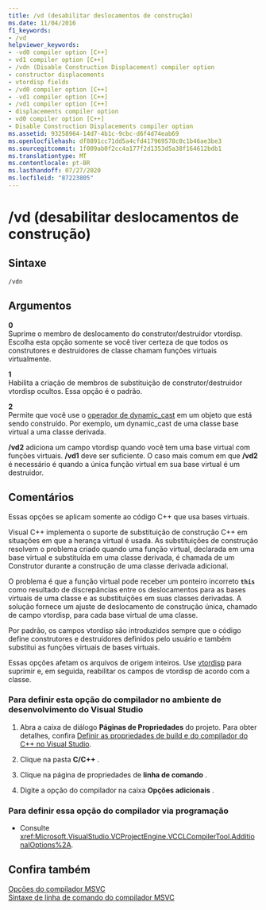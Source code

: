 ```yaml
---
title: /vd (desabilitar deslocamentos de construção)
ms.date: 11/04/2016
f1_keywords:
- /vd
helpviewer_keywords:
- -vd0 compiler option [C++]
- vd1 compiler option [C++]
- /vdn (Disable Construction Displacement) compiler option
- constructor displacements
- vtordisp fields
- /vd0 compiler option [C++]
- -vd1 compiler option [C++]
- /vd1 compiler option [C++]
- displacements compiler option
- vd0 compiler option [C++]
- Disable Construction Displacements compiler option
ms.assetid: 93258964-14d7-4b1c-9cbc-d6f4d74eab69
ms.openlocfilehash: df8891cc71dd5a4cfd417969578c0c1b46ae3be3
ms.sourcegitcommit: 1f009ab0f2cc4a177f2d1353d5a38f164612bdb1
ms.translationtype: MT
ms.contentlocale: pt-BR
ms.lasthandoff: 07/27/2020
ms.locfileid: "87223805"
---
```

# <a name="vd-disable-construction-displacements"></a>/vd (desabilitar deslocamentos de construção)

## <a name="syntax"></a>Sintaxe

```
/vdn
```

## <a name="arguments"></a>Argumentos

**0**<br/>
Suprime o membro de deslocamento do construtor/destruidor vtordisp. Escolha esta opção somente se você tiver certeza de que todos os construtores e destruidores de classe chamam funções virtuais virtualmente.

**1**<br/>
Habilita a criação de membros de substituição de construtor/destruidor vtordisp ocultos. Essa opção é o padrão.

**2**<br/>
Permite que você use o [operador de dynamic_cast](../../cpp/dynamic-cast-operator.md) em um objeto que está sendo construído. Por exemplo, um dynamic_cast de uma classe base virtual a uma classe derivada.

**/vd2** adiciona um campo vtordisp quando você tem uma base virtual com funções virtuais. **/vd1** deve ser suficiente. O caso mais comum em que **/vd2** é necessário é quando a única função virtual em sua base virtual é um destruidor.

## <a name="remarks"></a>Comentários

Essas opções se aplicam somente ao código C++ que usa bases virtuais.

Visual C++ implementa o suporte de substituição de construção C++ em situações em que a herança virtual é usada. As substituições de construção resolvem o problema criado quando uma função virtual, declarada em uma base virtual e substituída em uma classe derivada, é chamada de um Construtor durante a construção de uma classe derivada adicional.

O problema é que a função virtual pode receber um ponteiro incorreto **`this`** como resultado de discrepâncias entre os deslocamentos para as bases virtuais de uma classe e as substituições em suas classes derivadas. A solução fornece um ajuste de deslocamento de construção única, chamado de campo vtordisp, para cada base virtual de uma classe.

Por padrão, os campos vtordisp são introduzidos sempre que o código define construtores e destruidores definidos pelo usuário e também substitui as funções virtuais de bases virtuais.

Essas opções afetam os arquivos de origem inteiros. Use [vtordisp](../../preprocessor/vtordisp.md) para suprimir e, em seguida, reabilitar os campos de vtordisp de acordo com a classe.

### <a name="to-set-this-compiler-option-in-the-visual-studio-development-environment"></a>Para definir esta opção do compilador no ambiente de desenvolvimento do Visual Studio

1. Abra a caixa de diálogo **Páginas de Propriedades** do projeto. Para obter detalhes, confira [Definir as propriedades de build e do compilador do C++ no Visual Studio](../working-with-project-properties.md).

1. Clique na pasta **C/C++** .

1. Clique na página de propriedades de **linha de comando** .

1. Digite a opção do compilador na caixa **Opções adicionais** .

### <a name="to-set-this-compiler-option-programmatically"></a>Para definir essa opção do compilador via programação

- Consulte <xref:Microsoft.VisualStudio.VCProjectEngine.VCCLCompilerTool.AdditionalOptions%2A>.

## <a name="see-also"></a>Confira também

[Opções do compilador MSVC](compiler-options.md)<br/>
[Sintaxe de linha de comando do compilador MSVC](compiler-command-line-syntax.md)
